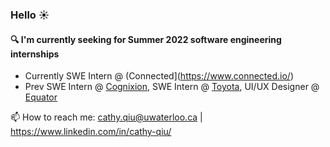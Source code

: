 ### Hello ☀️

#### :mag: I'm currently seeking for Summer 2022 software engineering internships ####

* Currently SWE Intern @ (Connected](https://www.connected.io/)
* Prev SWE Intern @ [Cognixion](https://www.cognixion.com/), SWE Intern @ [Toyota](https://global.toyota/en/), UI/UX Designer @ [Equator](https://equatorstudios.com/)

📫 How to reach me: cathy.qiu@uwaterloo.ca | https://www.linkedin.com/in/cathy-qiu/  
